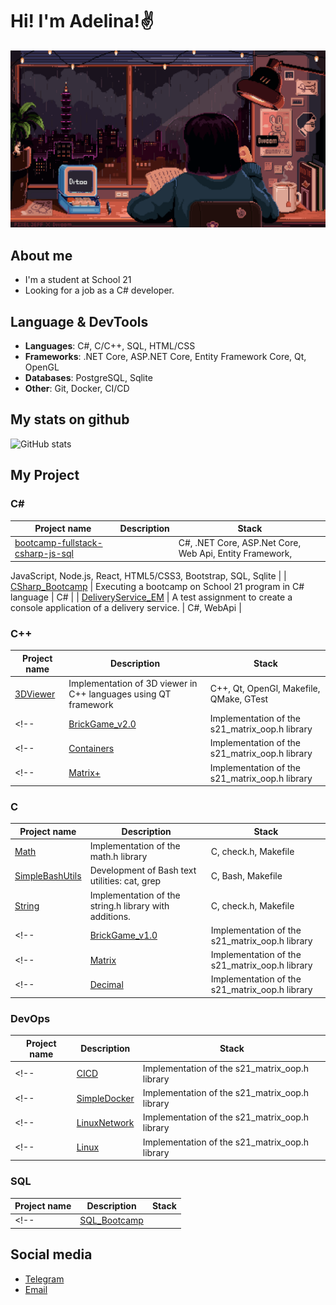 # Hi! I'm Adelina!✌

![gif-hello](gif/Pixel%20Jeff%20X%20Divoom.gif)

## About me 

- I'm a student at School 21
- Looking for a job as a C# developer.
<!-- - In my free time, I'm studying GameDev -->

## Language & DevTools

- **Languages**: C#, C/C++, SQL, HTML/CSS
- **Frameworks**: .NET Core, ASP.NET Core, Entity Framework Core, Qt, OpenGL
- **Databases**: PostgreSQL, Sqlite
- **Other**: Git, Docker, CI/CD

## My stats on github

![GitHub stats](https://github-readme-stats.vercel.app/api?username=llllenivka&show_icons=true&hide_title=true&count_private=true&hide=prs&theme=radical)
## My Project

### C#
| Project name | Description | Stack       |
|--------------|-------------|-------------|
| [bootcamp-fullstack-csharp-js-sql](https://github.com/llllenivka/bootcamp-fullstack-csharp-js-sql)| |C#, .NET Core, ASP.Net Core, Web Api, Entity Framework, 
JavaScript, Node.js, React, HTML5/CSS3, Bootstrap, 
SQL, Sqlite |
| [CSharp_Bootcamp](https://github.com/llllenivka/CSharp_Bootcamp)   | Executing a bootcamp on School 21 program in C# language  | C# |
| [DeliveryService_EM](https://github.com/llllenivka/DeliveryService_EM)  | A test assignment to create a console application of a delivery service.  | C#, WebApi  |

### C++
| Project name | Description | Stack       |
|--------------|-------------|-------------|
| [3DViewer](https://github.com/llllenivka/3DViewer) | Implementation of 3D viewer in C++ languages using QT framework | C++, Qt, OpenGl, Makefile, QMake, GTest |
<!-- | [BrickGame_v2.0](https://github.com/llllenivka/BrickGame_v2.0) | Implementation of the s21_matrix_oop.h library | C++ | -->
<!-- | [Containers](https://github.com/llllenivka/Containers) | Implementation of the s21_matrix_oop.h library | C++ | -->
<!-- | [Matrix+](https://github.com/llllenivka/Matrix+) | Implementation of the s21_matrix_oop.h library | C++ | -->



### C
| Project name | Description | Stack       |
|--------------|-------------|-------------|
| [Math](https://github.com/llllenivka/Math) | Implementation of the math.h library | C, check.h, Makefile |
| [SimpleBashUtils](https://github.com/llllenivka/SimpleBashUtils) | Development of Bash text utilities: cat, grep | C, Bash, Makefile |
| [String](https://github.com/llllenivka/String) | Implementation of the string.h library with additions. | C, check.h, Makefile |
<!-- | [BrickGame_v1.0](https://github.com/llllenivka/BrickGame_v1.0) | Implementation of the s21_matrix_oop.h library | C | -->
<!-- | [Matrix](https://github.com/llllenivka/Matrix) | Implementation of the s21_matrix_oop.h library | C | -->
<!-- | [Decimal](https://github.com/llllenivka/Decimal) | Implementation of the s21_matrix_oop.h library | C | -->



### DevOps
| Project name | Description | Stack       |
|--------------|-------------|-------------|
<!-- | [CICD](https://github.com/llllenivka/CICD) | Implementation of the s21_matrix_oop.h library | C | -->
<!-- | [SimpleDocker](https://github.com/llllenivka/SimpleDocker) | Implementation of the s21_matrix_oop.h library | C | -->
<!-- | [LinuxNetwork](https://github.com/llllenivka/LinuxNetwork) | Implementation of the s21_matrix_oop.h library | C | -->
<!-- | [Linux](https://github.com/llllenivka/Linux) | Implementation of the s21_matrix_oop.h library | C | -->

### SQL
| Project name | Description | Stack       |
|--------------|-------------|-------------|
<!-- | [SQL_Bootcamp](https://github.com/llllenivka/SQL_Bootcamp)|  | PostgreSQL| -->

##  Social media

<!-- добавить лидкод -->
- [Telegram](https://t.me/eflorentia)
- [Email](mailto:a.sharafutdinovva@gmail.com)


